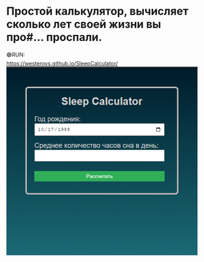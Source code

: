 # Простой калькулятор, вычисляет сколько лет своей жизни вы про#... проспали.
🟢RUN:<br>
https://westerovs.github.io/SleepCalculator/<br>
<img src="cover.png">
